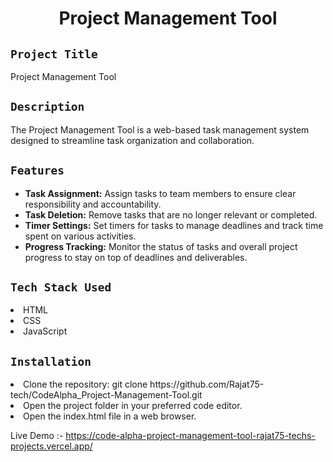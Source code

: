 <h1 align="center">
  <a href="# Project Management Tool"></a>
  Project Management Tool
</h1>

## `Project Title`
Project Management Tool

## `Description`
The Project Management Tool is a web-based task management system designed to streamline task organization and collaboration. 

## `Features`
- **Task Assignment:** Assign tasks to team members to ensure clear responsibility and accountability.
- **Task Deletion:** Remove tasks that are no longer relevant or completed.
- **Timer Settings:** Set timers for tasks to manage deadlines and track time spent on various activities.
- **Progress Tracking:** Monitor the status of tasks and overall project progress to stay on top of deadlines and deliverables.

## `Tech Stack Used`
<li>HTML</li>
<li>CSS</li>
<li>JavaScript</li>

## `Installation`
<li>Clone the repository: git clone https://github.com/Rajat75-tech/CodeAlpha_Project-Management-Tool.git </li>
<li>Open the project folder in your preferred code editor.</li>
<li>Open the index.html file in a web browser.</li>

Live Demo :- https://code-alpha-project-management-tool-rajat75-techs-projects.vercel.app/
